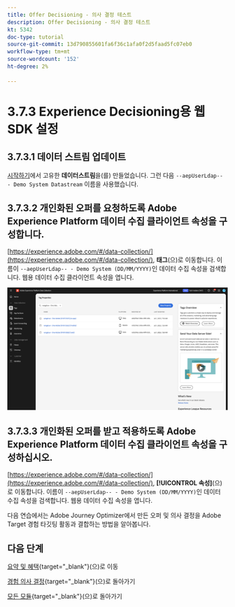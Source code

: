 ```yaml
---
title: Offer Decisioning - 의사 결정 테스트
description: Offer Decisioning - 의사 결정 테스트
kt: 5342
doc-type: tutorial
source-git-commit: 13d790855601fa6f36c1afa0f2d5faad5fc07eb0
workflow-type: tm+mt
source-wordcount: '152'
ht-degree: 2%

---
```


# 3.7.3 Experience Decisioning용 웹 SDK 설정

## 3.7.3.1 데이터 스트림 업데이트

[시작하기](./../../../../modules/getting-started/gettingstarted/ex2.md)에서 고유한 **데이터스트림**&#x200B;을(를) 만들었습니다. 그런 다음 `--aepUserLdap-- - Demo System Datastream` 이름을 사용했습니다.

## 3.7.3.2 개인화된 오퍼를 요청하도록 Adobe Experience Platform 데이터 수집 클라이언트 속성을 구성합니다.

[https://experience.adobe.com/#/data-collection/](https://experience.adobe.com/#/data-collection/), **태그**(으)로 이동합니다. 이름이 `--aepUserLdap-- - Demo System (DD/MM/YYYY)`인 데이터 수집 속성을 검색합니다. 웹용 데이터 수집 클라이언트 속성을 엽니다.

![WebSDK](./images/launch1.png)

## 3.7.3.3 개인화된 오퍼를 받고 적용하도록 Adobe Experience Platform 데이터 수집 클라이언트 속성을 구성하십시오.

[https://experience.adobe.com/#/data-collection/](https://experience.adobe.com/#/data-collection/), **[!UICONTROL 속성]**(으)로 이동합니다. 이름이 `--aepUserLdap-- - Demo System (DD/MM/YYYY)`인 데이터 수집 속성을 검색합니다. 웹용 데이터 수집 속성을 엽니다.

다음 연습에서는 Adobe Journey Optimizer에서 만든 오퍼 및 의사 결정을 Adobe Target 경험 타깃팅 활동과 결합하는 방법을 알아봅니다.

## 다음 단계

[요약 및 혜택](./summary.md){target="_blank"}(으)로 이동

[경험 의사 결정](ajo-decisioning.md){target="_blank"}(으)로 돌아가기

[모든 모듈](./../../../../overview.md){target="_blank"}(으)로 돌아가기
